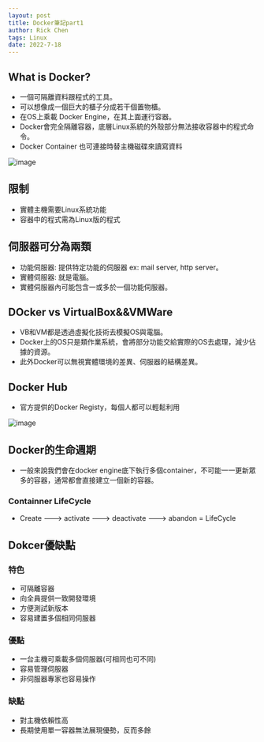 ```yaml
---
layout: post
title: Docker筆記part1
author: Rick Chen
tags: Linux
date: 2022-7-18
---
```


## What is Docker?
* 一個可隔離資料跟程式的工具。
* 可以想像成一個巨大的櫃子分成若干個置物櫃。
* 在OS上乘載 Docker Engine，在其上面運行容器。
* Docker會完全隔離容器，底層Linux系統的外殼部分無法接收容器中的程式命令。
* Docker Container 也可連接時替主機磁碟來讀寫資料

![image](https://user-images.githubusercontent.com/62127656/179461707-d8d45f2e-8366-4349-865b-657cdf18c370.png)

## 限制
* 實體主機需要Linux系統功能
* 容器中的程式需為Linux版的程式

## 伺服器可分為兩類
* 功能伺服器: 提供特定功能的伺服器 ex: mail server, http server。
* 實體伺服器: 就是電腦。
* 實體伺服器內可能包含一或多於一個功能伺服器。

## DOcker vs VirtualBox&&VMWare
* VB和VM都是透過虛擬化技術去模擬OS與電腦。
* Docker上的OS只是類作業系統，會將部分功能交給實際的OS去處理，減少佔據的資源。
* 此外Docker可以無視實體環境的差異、伺服器的結構差異。

## Docker Hub
* 官方提供的Docker Registy，每個人都可以輕鬆利用

![image](https://user-images.githubusercontent.com/62127656/179468506-e780dcbb-2ad2-43b5-8284-fcf6719b4383.png)

## Docker的生命週期
* 一般來說我們會在docker engine底下執行多個container，不可能一一更新眾多的容器，通常都會直接建立一個新的容器。
### Containner LifeCycle
* Create ---> activate ---> deactivate ---> abandon = LifeCycle

## Dokcer優缺點

### 特色
* 可隔離容器
* 向全員提供一致開發環境
* 方便測試新版本
* 容易建置多個相同伺服器

### 優點
* 一台主機可乘載多個伺服器(可相同也可不同)
* 容易管理伺服器
* 非伺服器專家也容易操作

### 缺點
* 對主機依賴性高
* 長期使用單一容器無法展現優勢，反而多餘
